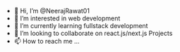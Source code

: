 - 👋 Hi, I’m @NeerajRawat01
- 👀 I’m interested in web development
- 🌱 I’m currently learning fullstack development
- 💞️ I’m looking to collaborate on react.js/next.js Projects
- 📫 How to reach me ...

<!---
NeerajRawat01/NeerajRawat01 is a ✨ special ✨ repository because its `README.md` (this file) appears on your GitHub profile.
You can click the Preview link to take a look at your changes.
--->
